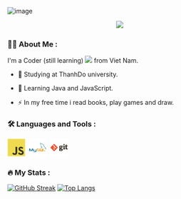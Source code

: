 ![image](https://github.com/Konf1ic/Konf1ic/assets/114355460/15fe9e31-f4d8-44f2-97e0-29b20da3c6f9)
<div id="header" align="center">
  <img src="https://media.giphy.com/media/M9gbBd9nbDrOTu1Mqx/giphy.gif" width="100"/>
</div>

### :man_technologist: About Me :
I'm a Coder (still learning) <img src="https://media.giphy.com/media/WUlplcMpOCEmTGBtBW/giphy.gif" width="30"> from Viet Nam.
- :telescope: Studying at ThanhDo university.

- :seedling: Learning Java and JavaScript.

- :zap: In my free time i read books, play games and draw.

### :hammer_and_wrench: Languages and Tools :
<div>
  <img src="https://github.com/devicons/devicon/blob/master/icons/javascript/javascript-original.svg" title="JavaScript" alt="JavaScript" width="40" height="40"/>&nbsp;
  <img src="https://github.com/devicons/devicon/blob/master/icons/mysql/mysql-original-wordmark.svg" title="MySQL"  alt="MySQL" width="40" height="40"/>&nbsp;
  <img src="https://github.com/devicons/devicon/blob/master/icons/git/git-original-wordmark.svg" title="Git" **alt="Git" width="40" height="40"/>
</div>

### :fire: My Stats :
[![GitHub Streak](http://github-readme-streak-stats.herokuapp.com?user=konf1ic&theme=dark&background=000000)](https://git.io/streak-stats)
[![Top Langs](https://github-readme-stats.vercel.app/api/top-langs/?username=konf1ic&layout=compact&theme=vision-friendly-dark)](https://github.com/anuraghazra/github-readme-stats)
